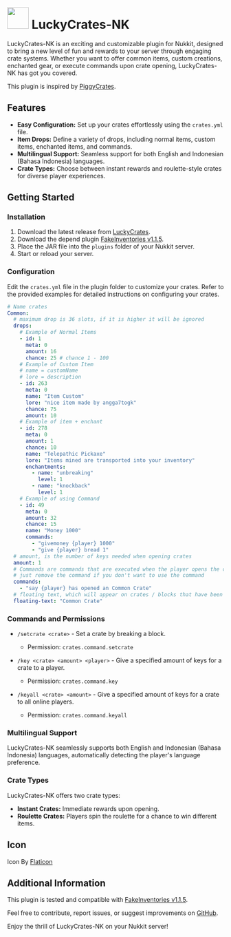 # <img src='https://github.com/angga7togk/LuckyCrates-NK/blob/8169905ea0640a2df6d8c0cc6e89e829375e1c1d/treasure-chest.png' width='50'> LuckyCrates-NK
LuckyCrates-NK is an exciting and customizable plugin for Nukkit, designed to bring a new level of fun and rewards to your server through engaging crate systems. Whether you want to offer common items, custom creations, enchanted gear, or execute commands upon crate opening, LuckyCrates-NK has got you covered.

This plugin is inspired by [PiggyCrates](https://github.com/DaPigGuy/PiggyCrates).

## Features

- **Easy Configuration:** Set up your crates effortlessly using the `crates.yml` file.
- **Item Drops:** Define a variety of drops, including normal items, custom items, enchanted items, and commands.
- **Multilingual Support:** Seamless support for both English and Indonesian (Bahasa Indonesia) languages.
- **Crate Types:** Choose between instant rewards and roulette-style crates for diverse player experiences.

## Getting Started

### Installation
1. Download the latest release from [LuckyCrates](https://github.com/angga7togk/LuckyCrates-NK/releases).
2. Download the depend plugin [FakeInventories v1.1.5](https://github.com/IWareQ/FakeInventories/releases/tag/v1.1.5).
3. Place the JAR file into the `plugins` folder of your Nukkit server.
4. Start or reload your server.

### Configuration

Edit the `crates.yml` file in the plugin folder to customize your crates. Refer to the provided examples for detailed instructions on configuring your crates.
```YAML
# Name crates
Common: 
  # maximum drop is 36 slots, if it is higher it will be ignored
  drops:
    # Example of Normal Items
    - id: 1
      meta: 0 
      amount: 16 
      chance: 25 # chance 1 - 100
    # Example of Custom Item
    # name = customName
    # lore = description
    - id: 263
      meta: 0
      name: "Item Custom"
      lore: "nice item made by angga7togk"
      chance: 75
      amount: 10
    # Example of item + enchant
    - id: 278
      meta: 0
      amount: 1
      chance: 10
      name: "Telepathic Pickaxe"
      lore: "Items mined are transported into your inventory"
      enchantments:
        - name: "unbreaking"
          level: 1
        - name: "knockback"
          level: 1
    # Example of using Command
    - id: 49
      meta: 0
      amount: 32
      chance: 15
      name: "Money 1000"
      commands:
        - "givemoney {player} 1000"
        - "give {player} bread 1"
  # amount, is the number of keys needed when opening crates
  amount: 1
  # Commands are commands that are executed when the player opens the crate
  # just remove the command if you don't want to use the command
  commands: 
    - "say {player} has opened an Common Crate"
  # floating text, which will appear on crates / blocks that have been made into crates in the world
  floating-text: "Common Crate"
```
### Commands and Permissions

- `/setcrate <crate>` - Set a crate by breaking a block.
  - Permission: `crates.command.setcrate`

- `/key <crate> <amount> <player>` - Give a specified amount of keys for a crate to a player.
  - Permission: `crates.command.key`

- `/keyall <crate> <amount>` - Give a specified amount of keys for a crate to all online players.
  - Permission: `crates.command.keyall`

### Multilingual Support

LuckyCrates-NK seamlessly supports both English and Indonesian (Bahasa Indonesia) languages, automatically detecting the player's language preference.

### Crate Types

LuckyCrates-NK offers two crate types:
- **Instant Crates:** Immediate rewards upon opening.
- **Roulette Crates:** Players spin the roulette for a chance to win different items.

## Icon

Icon By [Flaticon](https://www.flaticon.com)

## Additional Information

This plugin is tested and compatible with [FakeInventories v1.1.5](https://github.com/IWareQ/FakeInventories/releases/tag/v1.1.5).

Feel free to contribute, report issues, or suggest improvements on [GitHub](https://github.com/angga7togk/LuckyCrates-NK).

Enjoy the thrill of LuckyCrates-NK on your Nukkit server!
